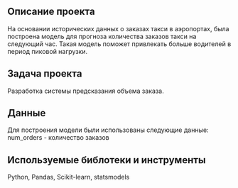 ## Описание проекта
На основании исторических данных о заказах такси в аэропортах, была построена модель для прогноза количества заказов такси на следующий час. Такая модель поможет привлекать больше водителей в период пиковой нагрузки.
## Задача проекта
Разработка системы предсказания объема заказа.
## Данные
Для построения модели были использованы следующие данные:   
num_orders - количество заказов  
## Используемые библотеки и инструменты
Python, Pandas, Scikit-learn, statsmodels


